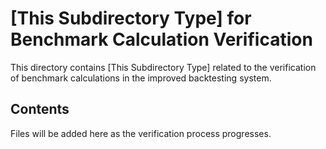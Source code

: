# [This Subdirectory Type] for Benchmark Calculation Verification

This directory contains [This Subdirectory Type] related to the verification of benchmark calculations in the improved backtesting system.

## Contents

Files will be added here as the verification process progresses.
